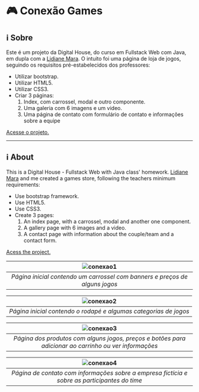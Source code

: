 # :video_game: Conexão Games

## :information_source: Sobre

Este é um projeto da Digital House, do curso em Fullstack Web com Java, em dupla com a [Lidiane Mara](https://github.com/LidianeMara/conexao-games). O intuito foi uma página de loja de jogos, seguindo os requisitos pré-estabelecidos dos professores:

 * Utilizar bootstrap.
 * Utilizar HTML5.
 * Utilizar CSS3.
 * Criar 3 páginas:
    1. Index, com carrossel, modal e outro componente.
    2. Uma galeria com 6 imagens e um video.
    3. Uma página de contato com formulário de contato e informações sobre a equipe
  
  [Acesse o projeto.](https://gloriaporte.github.io/conexao_games/)
  
  _______________________________
  
  ## :information_source: About
  
  This is a Digital House - Fullstack Web with Java class' homework. [Lidiane Mara](https://github.com/LidianeMara/conexao-games) and me created a games store, following the teachers minimum requirements:
   * Use bootstrap framework.
   * Use HTML5.
   * Use CSS3.
   * Create 3 pages:
      1. An index page, with a carrossel, modal and another one component.
      2. A gallery page with 6 images and a video.
      3. A contact page with information about the couple/team and a contact form.

  [Acess the project.](https://gloriaporte.github.io/conexao_games/)


| ![conexao1](https://user-images.githubusercontent.com/59551191/131902111-4c9391cd-e9b3-400d-97e9-a3adab74f76b.png) |
|:--:| 
| *Página inicial contendo um carrossel com banners e preços de alguns jogos* |

| ![conexao2](https://user-images.githubusercontent.com/59551191/131902122-13c27032-e2f5-48c0-8e78-e1d4d3a15277.png) | 
|:--:| 
| *Página inicial contendo o rodapé e algumas categorias de jogos* |

| ![conexao3](https://user-images.githubusercontent.com/59551191/131902128-d2a5804d-1451-41f3-a55a-2433b93bbbef.png) | 
|:--:| 
| *Página dos produtos com alguns jogos, preços e botões para adicionar ao carrinho ou ver informações* |

| ![conexao4](https://user-images.githubusercontent.com/59551191/131902138-8970ae19-45a8-481d-a75e-511a1a41f513.png) | 
|:--:| 
| *Página de contato com informações sobre a empresa fictícia e sobre as participantes do time* |
